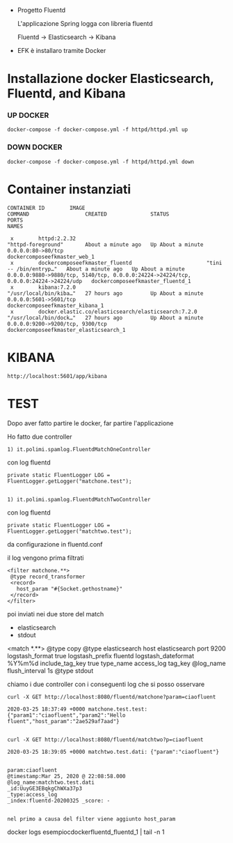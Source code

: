  - Progetto Fluentd 
 
   L'applicazione Spring logga con libreria fluentd 
   
   Fluentd -> Elasticsearch -> Kibana
 
 
 - EFK è installaro tramite Docker

 
 
 # Installazione docker Elasticsearch, Fluentd, and Kibana
                      
 
 ### UP DOCKER 
 
    docker-compose -f docker-compose.yml -f httpd/httpd.yml up
 

 ### DOWN DOCKER

    docker-compose -f docker-compose.yml -f httpd/httpd.yml down
 
 
 # Container instanziati
    
    CONTAINER ID        IMAGE                                                 COMMAND                  CREATED              STATUS              PORTS                                                                                  NAMES
     
     x        httpd:2.2.32                                          "httpd-foreground"       About a minute ago   Up About a minute   0.0.0.0:80->80/tcp                                                                     dockercomposeefkmaster_web_1
     x        dockercomposeefkmaster_fluentd                        "tini -- /bin/entryp…"   About a minute ago   Up About a minute   0.0.0.0:9880->9880/tcp, 5140/tcp, 0.0.0.0:24224->24224/tcp, 0.0.0.0:24224->24224/udp   dockercomposeefkmaster_fluentd_1
     x        kibana:7.2.0                                          "/usr/local/bin/kiba…"   27 hours ago         Up About a minute   0.0.0.0:5601->5601/tcp                                                                 dockercomposeefkmaster_kibana_1
     x        docker.elastic.co/elasticsearch/elasticsearch:7.2.0   "/usr/local/bin/dock…"   27 hours ago         Up About a minute   0.0.0.0:9200->9200/tcp, 9300/tcp                                                       dockercomposeefkmaster_elasticsearch_1
        
 # KIBANA
    
    
    http://localhost:5601/app/kibana
    

 # TEST
 
 Dopo aver fatto partire le docker, far partire l'applicazione
 
 Ho fatto due controller
 
    1) it.polimi.spamlog.FluentdMatchOneController
    
   con log fluentd
   
    private static FluentLogger LOG = FluentLogger.getLogger("matchone.test"); 
    
    
    1) it.polimi.spamlog.FluentdMatchTwoController
    
   con log fluentd
   
    private static FluentLogger LOG = FluentLogger.getLogger("matchtwo.test"); 
    
 
  da configurazione in  fluentd.conf
  
  il log vengono prima filtrati
 
    <filter matchone.**>
     @type record_transformer
     <record>
       host_param "#{Socket.gethostname}"
     </record>
    </filter>
   
 
 poi inviati nei due store del match 
 - elasticsearch
 - stdout
 
 
 <match *.**>
   @type copy
   <store>
     @type elasticsearch
     host elasticsearch
     port 9200
     logstash_format true
     logstash_prefix fluentd
     logstash_dateformat %Y%m%d
     include_tag_key true
     type_name access_log
     tag_key @log_name
     flush_interval 1s
   </store>
   <store>
     @type stdout
   </store>
 </match>
 
 chiamo i due controller con i conseguenti log che si posso osservare
 
 
    curl -X GET http://localhost:8080/fluentd/matchone?param=ciaofluent
   
    2020-03-25 18:37:49 +0000 matchone.test.test: {"param1":"ciaofluent","param2":"Hello fluent","host_param":"2ae529af7aad"}
   
   
    curl -X GET http://localhost:8080/fluentd/matchtwo?p=ciaofluent
   
    2020-03-25 18:39:05 +0000 matchtwo.test.dati: {"param":"ciaofluent"}
    
    
    param:ciaofluent 
    @timestamp:Mar 25, 2020 @ 22:08:58.000 
    @log_name:matchtwo.test.dati 
    _id:UuyGE3EBqkgChWXa37p3 
    _type:access_log 
    _index:fluentd-20200325 _score: -
 
  
    nel primo a causa del filter viene aggiunto host_param
 

   
   
 docker logs esempiocdockerfluentd_fluentd_1 | tail -n 1
 
 
  
  
  